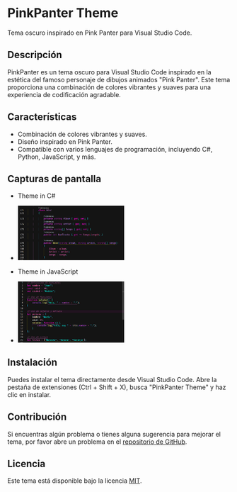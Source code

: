 # PinkPanter Theme

Tema oscuro inspirado en Pink Panter para Visual Studio Code.

## Descripción

PinkPanter es un tema oscuro para Visual Studio Code inspirado en la estética del famoso personaje de dibujos animados "Pink Panter". Este tema proporciona una combinación de colores vibrantes y suaves para una experiencia de codificación agradable.

## Características

- Combinación de colores vibrantes y suaves.
- Diseño inspirado en Pink Panter.
- Compatible con varios lenguajes de programación, incluyendo C#, Python, JavaScript, y más.

## Capturas de pantalla


- Theme in C#
- 
     <img src=img/imagec.png width=50% height=50%>


- Theme in JavaScript
- 
    <img src=img\imagejs.png width=50% height=50%>


## Instalación

Puedes instalar el tema directamente desde Visual Studio Code. Abre la pestaña de extensiones (Ctrl + Shift + X), busca "PinkPanter Theme" y haz clic en instalar.

## Contribución

Si encuentras algún problema o tienes alguna sugerencia para mejorar el tema, por favor abre un problema en el [repositorio de GitHub](https://github.com/AarMagic/pink-panter-theme/issues).

## Licencia

Este tema está disponible bajo la licencia [MIT](LICENSE).

